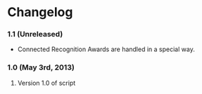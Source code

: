 # Changelog

### 1.1 (Unreleased)
* Connected Recognition Awards are handled in a special way.


### 1.0 (May 3rd, 2013)

1. Version 1.0 of script